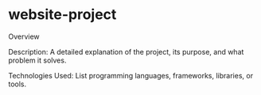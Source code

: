 # website-project

Overview

Description: A detailed explanation of the project, its purpose, and what problem it solves.

Technologies Used: List programming languages, frameworks, libraries, or tools.
